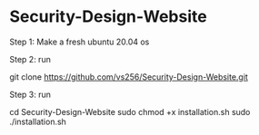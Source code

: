 # Security-Design-Website

Step 1:
Make a fresh ubuntu 20.04 os

Step 2:
run 

git clone https://github.com/vs256/Security-Design-Website.git

Step 3:
run

cd Security-Design-Website
sudo chmod +x installation.sh
sudo ./installation.sh

